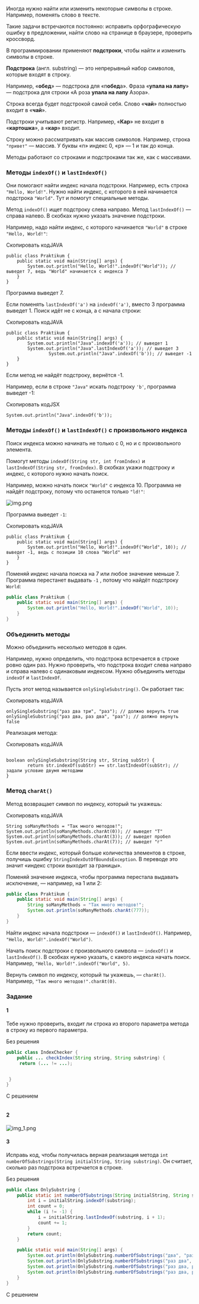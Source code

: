 Иногда нужно найти или изменить некоторые символы в строке. Например, поменять слово в тексте.

Такие задачи встречаются постоянно: исправить орфографическую ошибку в предложении, найти слово на странице в браузере, проверить кроссворд.

В программировании применяют **подстроки**, чтобы найти и изменить символы в строке.

**Подстрока** (англ. substring) — это непрерывный набор символов, которые входят в строку.

Например, «**обед**» — подстрока для «п**обед**а». Фраза «**упала на лапу**» — подстрока для строки «А роза **упала на лапу** Азора».

Строка всегда будет подстрокой самой себя. Слово «**чай**» полностью входит в «**чай**».

Подстроки учитывают регистр. Например, «**Кар**» не входит в «**картошка**», а «**кар**» входит.

Строку можно рассматривать как массив символов. Например, строка `"привет"` — массив. У буквы «п» индекс 0, «р» — 1 и так до конца.

Методы работают со строками и подстроками так же, как с массивами.

### Методы `indexOf()` и `lastIndexOf()`

Они помогают найти индекс начала подстроки. Например, есть строка `"Hello, World!"`. Нужно найти индекс, с которого в ней начинается подстрока `"World"`. Тут и помогут специальные методы.

Метод `indexOf()` ищет подстроку слева направо. Метод `lastIndexOf()` — справа налево. В скобках нужно указать значение подстроки.

Например, надо найти индекс, с которого начинается `"World"` в строке `"Hello, World!"`:

Скопировать кодJAVA

```
public class Praktikum {
    public static void main(String[] args) {
        System.out.println("Hello, World!".indexOf("World")); // выведет 7, ведь "World" начинается с индекса 7
    }
} 
```

Программа выведет 7.

Если поменять `lastIndexOf('a')` на `indexOf('a')`, вместо 3 программа выведет 1. Поиск идёт не с конца, а с начала строки:

Скопировать кодJAVA

```
public class Praktikum {
    public static void main(String[] args) {
        System.out.println("Java".indexOf('a')); // выведет 1
        System.out.println("Java".lastIndexOf('a')); // выведет 3
                System.out.println("Java".indexOf('b')); // выведет -1
    }
} 
```

Если метод не найдёт подстроку, вернётся -1.

Например, если в строке `"Java"` искать подстроку `'b'`, программа выведет -1:

Скопировать кодJSX

```
System.out.println("Java".indexOf('b')); 
```

### Методы `indexOf()` и `lastIndexOf()` с произвольного индекса

Поиск индекса можно начинать не только с 0, но и с произвольного элемента.

Помогут методы `indexOf(String str, int fromIndex)` и `lastIndexOf(String str, fromIndex)`. В скобках укажи подстроку и индекс, с которого нужно начать поиск.

Например, можно начать поиск `"World"` с индекса 10. Программа не найдёт подстроку, потому что останется только `"ld!"`:

![img.png](img%2Fimg.png)

Программа выведет `-1`:

Скопировать кодJAVA

```
public class Praktikum {
    public static void main(String[] args) {
        System.out.println("Hello, World!".indexOf("World", 10)); // выведет -1, ведь с позиции 10 слова "World" нет
    }
} 
```

Поменяй индекс начала поиска на 7 или любое значение меньше 7. Программа перестанет выдавать `-1` , потому что найдёт подстроку `World`:

```java
public class Praktikum {
    public static void main(String[] args) {
        System.out.println("Hello, World!".indexOf("World", 10));
    }
}
```

### Объединить методы

Можно объединить несколько методов в один.

Например, нужно определить, что подстрока встречается в строке ровно один раз. Нужно проверить, что подстрока входит слева направо и справа налево с одинаковым индексом. Нужно объединить методы `indexOf` и `lastIndexOf`.

Пусть этот метод называется `onlySingleSubstring()`. Он работает так:

Скопировать кодJAVA

```
onlySingleSubstring("раз два три", "раз"); // должно вернуть true
onlySingleSubstring("раз два, раз два", "раз"); // должно вернуть false 
```

Реализация метода:

Скопировать кодJAVA

```

boolean onlySingleSubstring(String str, String subStr) {
        return str.indexOf(subStr) == str.lastIndexOf(subStr); // задали условие двумя методами
} 
```

### Метод `charAt()`

Метод возвращает символ по индексу, который ты укажешь:

Скопировать кодJAVA

```
String soManyMethods = "Так много методов!";
System.out.println(soManyMethods.charAt(0)); // выведет "Т"
System.out.println(soManyMethods.charAt(3)); // выведет пробел
System.out.println(soManyMethods.charAt(7)); // выведет "г" 
```

Если ввести индекс, который больше количества элементов в строке, получишь ошибку `StringIndexOutOfBoundsException`. В переводе это значит «индекс строки выходит за границы».

Поменяй значение индекса, чтобы программа перестала выдавать исключение, — например, на 1 или 2:

```java
public class Praktikum {
    public static void main(String[] args) {
        String soManyMethods = "Так много методов!";
        System.out.println(soManyMethods.charAt(777));
    }
}
```

Найти индекс начала подстроки — `indexOf()` и `lastIndexOf()`. Например, `"Hello, World!".indexOf("World")`.

Начать поиск подстроки с произвольного символа — `indexOf()` и `lastIndexOf()`. В скобках нужно указать, с какого индекса начать поиск. Например, `"Hello, World!".indexOf("World", 5)`.

Вернуть символ по индексу, который ты укажешь, — `charAt()`. Например, `"Так много методов!".charAt(0)`.

### Задание
#### 1
Тебе нужно проверить, входит ли строка из второго параметра метода в строку из первого параметра.

Без решения
```Java
public class IndexChecker {
    public ... checkIndex(String string, String substring) {
     return (... != ...);


 }
}
```

С решением
```Java

```

#### 2

![img_1.png](img%2Fimg_1.png)

#### 3
Исправь код, чтобы получилась верная реализация метода `int numberOfSubstrings(String initialString, String substring)`. Он считает, сколько раз подстрока встречается в строке.

Без решения
```Java
public class OnlySubstring {
    public static int numberOfSubstrings(String initialString, String substring) {
        int i = initialString.indexOf(substring);
        int count = 0;
        while (i != -1) {
            i = initialString.lastIndexOf(substring, i + 1);
            count += 1;
        }
        return count;
    }

    public static void main(String[] args) {
		System.out.println(OnlySubstring.numberOfSubstrings("два", "раз"));
        System.out.println(OnlySubstring.numberOfSubstrings("раз два", "раз"));
        System.out.println(OnlySubstring.numberOfSubstrings("раз два, раз два", "раз"));
        System.out.println(OnlySubstring.numberOfSubstrings("раз два, раз два, раз два", "раз"));
    }
}
```

С решением
```Java

```